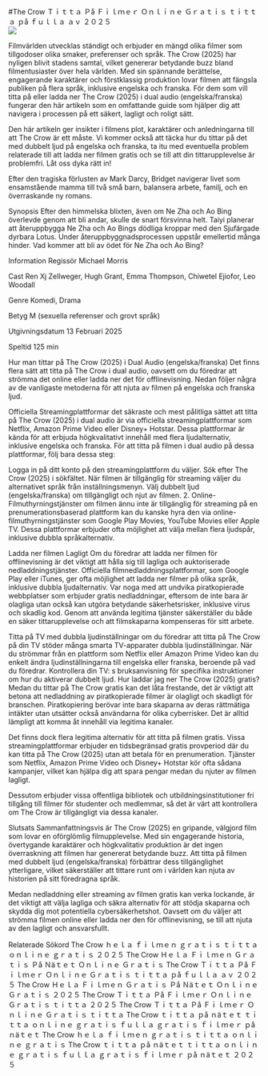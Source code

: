 #The Crow Ｔｉｔｔａ Ｐå Ｆｉｌｍｅｒ Ｏｎｌｉｎｅ Ｇｒａｔｉｓ ｔｉｔｔａ ｐå ｆｕｌｌａ ａｖ ２０２５  
[![](https://i.imgur.com/qSNzIqt.png)](https://movie.rssnews.media/tUvwuwsm.php)  
  
Filmvärlden utvecklas ständigt och erbjuder en mängd olika filmer som tillgodoser olika smaker, preferenser och språk. The Crow (2025) har nyligen blivit stadens samtal, vilket genererar betydande buzz bland filmentusiaster över hela världen. Med sin spännande berättelse, engagerande karaktärer och förstklassig produktion lovar filmen att fängsla publiken på flera språk, inklusive engelska och franska. För dem som vill titta på eller ladda ner The Crow (2025) i dual audio (engelska/franska) fungerar den här artikeln som en omfattande guide som hjälper dig att navigera i processen på ett säkert, lagligt och roligt sätt.

Den här artikeln ger insikter i filmens plot, karaktärer och anledningarna till att The Crow är ett måste. Vi kommer också att täcka hur du tittar på det med dubbelt ljud på engelska och franska, ta itu med eventuella problem relaterade till att ladda ner filmen gratis och se till att din tittarupplevelse är problemfri. Låt oss dyka rätt in!

Efter den tragiska förlusten av Mark Darcy, Bridget navigerar livet som ensamstående mamma till två små barn, balansera arbete, familj, och en överraskande ny romans.

Synopsis
Efter den himmelska blixten, även om Ne Zha och Ao Bing överlevde genom att bli andar, skulle de snart försvinna helt. Taiyi planerar att återuppbygga Ne Zha och Ao Bings dödliga kroppar med den Sjufärgade dyrbara Lotus. Under återuppbyggnadsprocessen uppstår emellertid många hinder. Vad kommer att bli av ödet för Ne Zha och Ao Bing?

Information
Regissör Michael Morris

Cast Ren Xj Zellweger, Hugh Grant, Emma Thompson, Chiwetel Ejiofor, Leo Woodall

Genre Komedi, Drama

Betyg M (sexuella referenser och grovt språk)

Utgivningsdatum 13 Februari 2025

Speltid 125 min

Hur man tittar på The Crow (2025) i Dual Audio (engelska/franska)
Det finns flera sätt att titta på The Crow i dual audio, oavsett om du föredrar att strömma det online eller ladda ner det för offlinevisning. Nedan följer några av de vanligaste metoderna för att njuta av filmen på engelska och franska ljud.

Officiella Streamingplattformar det säkraste och mest pålitliga sättet att titta på The Crow (2025) i dual audio är via officiella streamingplattformar som Netflix, Amazon Prime Video eller Disney+ Hotstar. Dessa plattformar är kända för att erbjuda högkvalitativt innehåll med flera ljudalternativ, inklusive engelska och franska.
För att titta på filmen i dual audio på dessa plattformar, följ bara dessa steg:

Logga in på ditt konto på den streamingplattform du väljer. Sök efter The Crow (2025) i sökfältet. När filmen är tillgänglig för streaming väljer du alternativet språk från inställningsmenyn. Välj dubbelt ljud (engelska/franska) om tillgängligt och njut av filmen. 2. Online-Filmuthyrningstjänster om filmen ännu inte är tillgänglig för streaming på en prenumerationsbaserad plattform kan du kanske hyra den via online-filmuthyrningstjänster som Google Play Movies, YouTube Movies eller Apple TV. Dessa plattformar erbjuder ofta möjlighet att välja mellan flera ljudspår, inklusive dubbla språkalternativ.

Ladda ner filmen Lagligt Om du föredrar att ladda ner filmen för offlinevisning är det viktigt att hålla sig till lagliga och auktoriserade nedladdningstjänster. Officiella filmnedladdningsplattformar, som Google Play eller iTunes, ger ofta möjlighet att ladda ner filmer på olika språk, inklusive dubbla ljudalternativ.
Var noga med att undvika piratkopierade webbplatser som erbjuder gratis nedladdningar, eftersom de inte bara är olagliga utan också kan utgöra betydande säkerhetsrisker, inklusive virus och skadlig kod. Genom att använda legitima tjänster säkerställer du både en säker tittarupplevelse och att filmskaparna kompenseras för sitt arbete.

Titta på TV med dubbla ljudinställningar om du föredrar att titta på The Crow på din TV stöder många smarta TV-apparater dubbla ljudinställningar. När du strömmar från en plattform som Netflix eller Amazon Prime Video kan du enkelt ändra ljudinställningarna till engelska eller franska, beroende på vad du föredrar. Kontrollera din TV: s bruksanvisning för specifika instruktioner om hur du aktiverar dubbelt ljud.
Hur laddar jag ner The Crow (2025) gratis?
Medan du tittar på The Crow gratis kan det låta frestande, det är viktigt att betona att nedladdning av piratkopierade filmer är olagligt och skadligt för branschen. Piratkopiering berövar inte bara skaparna av deras rättmätiga intäkter utan utsätter också användarna för olika cyberrisker. Det är alltid lämpligt att komma åt innehåll via legitima kanaler.

Det finns dock flera legitima alternativ för att titta på filmen gratis. Vissa streamingplattformar erbjuder en tidsbegränsad gratis provperiod där du kan titta på The Crow (2025) utan att betala för en prenumeration. Tjänster som Netflix, Amazon Prime Video och Disney+ Hotstar kör ofta sådana kampanjer, vilket kan hjälpa dig att spara pengar medan du njuter av filmen lagligt.

Dessutom erbjuder vissa offentliga bibliotek och utbildningsinstitutioner fri tillgång till filmer för studenter och medlemmar, så det är värt att kontrollera om The Crow är tillgängligt via dessa kanaler.

Slutsats
Sammanfattningsvis är The Crow (2025) en gripande, välgjord film som lovar en oförglömlig filmupplevelse. Med sin engagerande historia, övertygande karaktärer och högkvalitativ produktion är det ingen överraskning att filmen har genererat betydande buzz. Att titta på filmen med dubbelt ljud (engelska/franska) förbättrar dess tillgänglighet ytterligare, vilket säkerställer att tittare runt om i världen kan njuta av historien på sitt föredragna språk.

Medan nedladdning eller streaming av filmen gratis kan verka lockande, är det viktigt att välja lagliga och säkra alternativ för att stödja skaparna och skydda dig mot potentiella cybersäkerhetshot. Oavsett om du väljer att strömma filmen online eller ladda ner den för offlinevisning, se till att njuta av den lagligt och ansvarsfullt.

Relaterade Sökord
The Crow ｈｅｌａ ｆｉｌｍｅｎ ｇｒａｔｉｓ ｔｉｔｔａ ｏｎｌｉｎｅ ｇｒａｔｉｓ ２０２５
The Crow Ｈｅｌａ Ｆｉｌｍｅｎ Ｇｒａｔｉｓ Ｐå Ｎäｔｅｔ Ｏｎｌｉｎｅ Ｇｒａｔｉｓ
The Crow Ｔｉｔｔａ Ｐå Ｆｉｌｍｅｒ Ｏｎｌｉｎｅ Ｇｒａｔｉｓ ｔｉｔｔａ ｐå ｆｕｌｌａ ａｖ ２０２５
The Crow Ｈｅｌａ Ｆｉｌｍｅｎ Ｇｒａｔｉｓ Ｐå Ｎäｔｅｔ Ｏｎｌｉｎｅ Ｇｒａｔｉｓ ２０２５
The Crow Ｔｉｔｔａ Ｐå Ｆｉｌｍｅｒ Ｏｎｌｉｎｅ Ｇｒａｔｉｓ ｔｉｔｔａ ２０２５
The Crow Ｔｉｔｔａ Ｐå Ｆｉｌｍｅｒ Ｏｎｌｉｎｅ Ｇｒａｔｉｓ ｔｉｔｔａ
The Crow ｔｉｔｔａ ｐå ｎäｔｅｔ ｔｉｔｔａ ｏｎｌｉｎｅ ｇｒａｔｉｓ ｆｕｌｌａ ｇｒａｔｉｓ ｆｉｌｍｅｒ ｐå ｎäｔｅｔ
The Crow ｈｅｌａ ｆｉｌｍｅｎ ｇｒａｔｉｓ ｔｉｔｔａ ｏｎｌｉｎｅ ｇｒａｔｉｓ
The Crow ｔｉｔｔａ ｐå ｎäｔｅｔ ｔｉｔｔａ ｏｎｌｉｎｅ ｇｒａｔｉｓ ｆｕｌｌａ ｇｒａｔｉｓ ｆｉｌｍｅｒ ｐå ｎäｔｅｔ ２０２５
